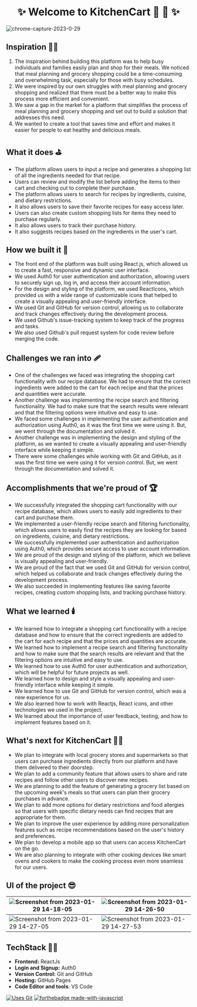 <h1 align="center"> ✨ Welcome to KitchenCart 🛒 🍱 ✨ </h1>

![chrome-capture-2023-0-29](https://user-images.githubusercontent.com/76901313/215321722-5fac0dbc-39dc-4bfb-a132-9bcc47de61a7.gif)

## Inspiration 🧑‍🎨

1. The inspiration behind building this platform was to help busy individuals and families easily plan and shop for their meals. We noticed that meal planning and grocery shopping could be a time-consuming and overwhelming task, especially for those with busy schedules.
2. We were inspired by our own struggles with meal planning and grocery shopping and realized that there must be a better way to make this process more efficient and convenient.
3. We saw a gap in the market for a platform that simplifies the process of meal planning and grocery shopping and set out to build a solution that addresses this need.
4. We wanted to create a tool that saves time and effort and makes it easier for people to eat healthy and delicious meals.

## What it does ⛳

* The platform allows users to input a recipe and generates a shopping list of all the ingredients needed for that recipe.
* Users can review and modify the list before adding the items to their cart and checking out to complete their purchase.
* The platform allows users to search for recipes by ingredients, cuisine, and dietary restrictions.
* It also allows users to save their favorite recipes for easy access later.
* Users can also create custom shopping lists for items they need to purchase regularly.
* It also allows users to track their purchase history.
* It also suggests recipes based on the ingredients in the user's cart.

## How we built it 🚧

* The front end of the platform was built using React.js, which allowed us to create a fast, responsive and dynamic user interface.
* We used Auth0 for user authentication and authorization, allowing users to securely sign up, log in, and access their account information.
* For the design and styling of the platform, we used ReactIcons, which provided us with a wide range of customizable icons that helped to create a visually appealing and user-friendly interface.
* We used Git and GitHub for version control, allowing us to collaborate and track changes effectively during the development process.
* We used Github's issue-tracking system to keep track of the progress and tasks.
* We also used Github's pull request system for code review before merging the code.


## Challenges we ran into 🩹

* One of the challenges we faced was integrating the shopping cart functionality with our recipe database. We had to ensure that the correct ingredients were added to the cart for each recipe and that the prices and quantities were accurate.
* Another challenge was implementing the recipe search and filtering functionality. We had to make sure that the search results were relevant and that the filtering options were intuitive and easy to use.
* We faced some challenges in implementing the user authentication and authorization using Auth0, as it was the first time we were using it. But, we went through the documentation and solved it.
* Another challenge was in implementing the design and styling of the platform, as we wanted to create a visually appealing and user-friendly interface while keeping it simple.
* There were some challenges while working with Git and GitHub, as it was the first time we were using it for version control. But, we went through the documentation and solved it.


## Accomplishments that we're proud of 🏆

* We successfully integrated the shopping cart functionality with our recipe database, which allows users to easily add ingredients to their cart and purchase them.
* We implemented a user-friendly recipe search and filtering functionality, which allows users to easily find the recipes they are looking for based on ingredients, cuisine, and dietary restrictions.
* We successfully implemented user authentication and authorization using Auth0, which provides secure access to user account information.
* We are proud of the design and styling of the platform, which we believe is visually appealing and user-friendly.
* We are proud of the fact that we used Git and GitHub for version control, which helped us collaborate and track changes effectively during the development process.
* We also succeeded in implementing features like saving favorite recipes, creating custom shopping lists, and tracking purchase history.

## What we learned 🕯️

* We learned how to integrate a shopping cart functionality with a recipe database and how to ensure that the correct ingredients are added to the cart for each recipe and that the prices and quantities are accurate.
* We learned how to implement a recipe search and filtering functionality and how to make sure that the search results are relevant and that the filtering options are intuitive and easy to use.
* We learned how to use Auth0 for user authentication and authorization, which will be helpful for future projects as well.
* We learned how to design and style a visually appealing and user-friendly interface while keeping it simple.
* We learned how to use Git and GitHub for version control, which was a new experience for us.
* We also learned how to work with Reactjs, React icons, and other technologies we used in the project.
* We learned about the importance of user feedback, testing, and how to implement features based on it.


## What's next for KitchenCart 🧑‍💻

* We plan to integrate with local grocery stores and supermarkets so that users can purchase ingredients directly from our platform and have them delivered to their doorstep.
* We plan to add a community feature that allows users to share and rate recipes and follow other users to discover new recipes.
* We are planning to add the feature of generating a grocery list based on the upcoming week's meals so that users can plan their grocery purchases in advance.
* We plan to add more options for dietary restrictions and food allergies so that users with specific dietary needs can find recipes that are appropriate for them.
* We plan to improve the user experience by adding more personalization features such as recipe recommendations based on the user's history and preferences.
* We plan to develop a mobile app so that users can access KitchenCart on the go.
* We are also planning to integrate with other cooking devices like smart ovens and cookers to make the cooking process even more seamless for our users.

## UI of the project 😎

|![Screenshot from 2023-01-29 14-18-05](https://user-images.githubusercontent.com/77020164/215315986-dc0cf22b-05fa-4757-9fbd-a07d56f207aa.png) | ![Screenshot from 2023-01-29 14-26-50](https://user-images.githubusercontent.com/77020164/215316004-512ea8b6-ba9e-4ef8-b0b7-99feec1a8af9.png) 
|-|-|
| ![Screenshot from 2023-01-29 14-27-05](https://user-images.githubusercontent.com/77020164/215316027-77e91034-7a3b-4d04-a03e-06ed35740d65.png) | ![Screenshot from 2023-01-29 14-27-53](https://user-images.githubusercontent.com/77020164/215316108-5f055b13-04d5-4d02-a5a1-f0aa9a9a7e15.png)


## TechStack 🧑‍💻

- **Frontend:** ReactJs
- **Login and Signup:** Auth0
- **Version Control:** Git and GitHub
- **Hosting:** GitHub Pages
- **Code Editor and tools**: VS Code


[![Uses Git](https://forthebadge.com/images/badges/uses-git.svg)](https://github.com/vedant-jain03/mlh-hack-commerce) 
[![forthebadge made-with-javascript](http://ForTheBadge.com/images/badges/made-with-javascript.svg)](https://github.com/vedant-jain03/mlh-hack-commerce)

